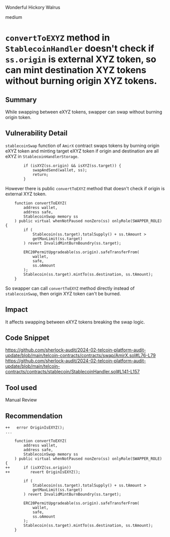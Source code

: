 Wonderful Hickory Walrus

medium

# `convertToEXYZ` method in `StablecoinHandler` doesn't check if `ss.origin`  is external XYZ token, so can mint destination XYZ tokens without burning origin XYZ tokens.

## Summary
While swapping between eXYZ tokens, swapper can swap without burning origin token.

## Vulnerability Detail
`stablecoinSwap` function of `AmirX` contract swaps tokens by burning origin eXYZ token and minting target eXYZ token if origin and destination are all eXYZ in `StablecoinHandlerStorage`.
```solidity
        if (isXYZ(ss.origin) && isXYZ(ss.target)) {
            swapAndSend(wallet, ss);
            return;
        }
```
However there is public `convertToEXYZ` method that doesn't check if origin is external XYZ token.
```solidity
    function convertToEXYZ(
        address wallet,
        address safe,
        StablecoinSwap memory ss
    ) public virtual whenNotPaused nonZero(ss) onlyRole(SWAPPER_ROLE) {
        if (
            Stablecoin(ss.target).totalSupply() + ss.tAmount >
            getMaxLimit(ss.target)
        ) revert InvalidMintBurnBoundry(ss.target);

        ERC20PermitUpgradeable(ss.origin).safeTransferFrom(
            wallet,
            safe,
            ss.oAmount
        );
        Stablecoin(ss.target).mintTo(ss.destination, ss.tAmount);
    }
```
So swapper can call `convertToEXYZ` method directly instead of `stablecoinSwap`, then origin XYZ token can't be burned.

## Impact
It affects swapping between eXYZ tokens breaking the swap logic.
 
## Code Snippet
https://github.com/sherlock-audit/2024-02-telcoin-platform-audit-update/blob/main/telcoin-contracts/contracts/swap/AmirX.sol#L76-L79
https://github.com/sherlock-audit/2024-02-telcoin-platform-audit-update/blob/main/telcoin-contracts/contracts/stablecoin/StablecoinHandler.sol#L141-L157

## Tool used

Manual Review

## Recommendation
```solidity
++   error OriginIsEXYZ();
...

    function convertToEXYZ(
        address wallet,
        address safe,
        StablecoinSwap memory ss
    ) public virtual whenNotPaused nonZero(ss) onlyRole(SWAPPER_ROLE) {
++      if (isXYZ(ss.origin))
++         revert OriginIsEXYZ();

        if (
            Stablecoin(ss.target).totalSupply() + ss.tAmount >
            getMaxLimit(ss.target)
        ) revert InvalidMintBurnBoundry(ss.target);
       
        ERC20PermitUpgradeable(ss.origin).safeTransferFrom(
            wallet,
            safe,
            ss.oAmount
        );
        Stablecoin(ss.target).mintTo(ss.destination, ss.tAmount);
    }
```